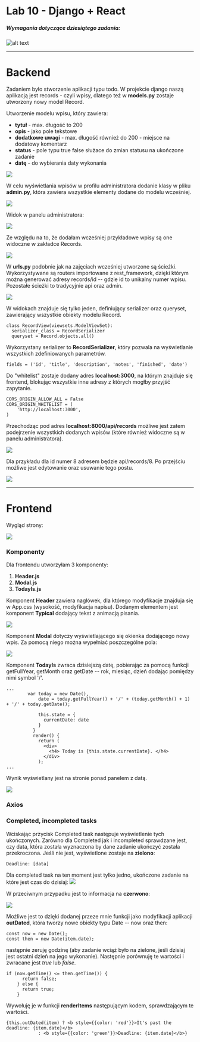 # Lab 10 - Django + React

####
##### Wymagania dotyczące dziesiątego zadania:
####

![alt text](https://i.imgur.com/Exgxj6K.png)  


---
# Backend

Zadaniem było stworzenie aplikacji typu todo. W projekcie django naszą aplikacją jest records - czyli wpisy, dlatego też w **models.py** zostaje utworzony nowy model Record.

Utworzenie modelu wpisu, który zawiera:
- **tytuł** - max. długość to 200
- **opis** - jako pole tekstowe
- **dodatkowe uwagi** - max. długość również do 200 - miejsce na dodatowy komentarz
- **status** - pole typu true false służace do zmian statusu na ukończone zadanie
- **datę** - do wybierania daty wykonania

![](https://i.imgur.com/OGQ203n.png)

W celu wyświetlania wpisów w profilu administratora dodanie klasy w pliku **admin.py**, która zawiera wszystkie elementy dodane do modelu wcześniej. 

![](https://i.imgur.com/PZwD8Ph.png)

Widok w panelu administratora:

![](https://i.imgur.com/8AVWhhy.png)

Ze względu na to, że dodałam wcześniej przykładowe wpisy są one widoczne w zakładce Records.

![](https://i.imgur.com/ySlY31L.png)

W **urls.py** podobnie jak na zajęciach wcześniej utworzone są ścieżki. Wykorzystywane są routers importowane z rest_framework, dzięki którym można generować adresy records/id -- gdzie id to unikalny numer wpisu. Pozostałe ścieżki to tradycyjnie api oraz admin.

![](https://i.imgur.com/iuuzKV8.png)

W widokach znajduje się tylko jeden, definiujący serializer oraz queryset, zawierający wszystkie obiekty modelu Record.
```
class RecordView(viewsets.ModelViewSet):
  serializer_class = RecordSerializer
  queryset = Record.objects.all()  
```

Wykorzystany serializer to **RecordSerializer**, który pozwala na wyświetlanie wszystkich zdefiniowanych parametrów.
```
fields = ('id', 'title', 'description', 'notes', 'finished', 'date')
```
Do "whitelist" zostaje dodany adres **localhost:3000**, na którym znajduje się frontend, blokując wszystkie inne adresy z których mogłby przyjść zapytanie.
```
CORS_ORIGIN_ALLOW_ALL = False
CORS_ORIGIN_WHITELIST = (
    'http://localhost:3000',
)
```
Przechodząc pod adres **localhost:8000/api/records** możliwe jest zatem podejrzenie wszystkich dodanych wpisów (które również widoczne są w panelu administratora).

![](https://i.imgur.com/khsLS0p.png)

Dla przykładu dla id numer 8 adresem będzie api/records/8. Po przejściu możliwe jest edytowanie oraz usuwanie tego postu.

![](https://i.imgur.com/26ZkOHj.png)  

---

# Frontend

Wygląd strony:

![](https://i.imgur.com/mpoxrmy.png)

### Komponenty

Dla frontendu utworzyłam 3 komponenty:

1. **Header.js**
2. **Modal.js**
3. **TodayIs.js**

Komponent **Header** zawiera nagłówek, dla którego modyfikacje znajduja się w App.css (wysokość, modyfikacja napisu). Dodanym elementem jest komponent **Typical** dodający tekst z animacją pisania.

![](https://i.imgur.com/miZqxJg.png)

Komponent **Modal** dotyczy wyświetlającego się okienka dodającego nowy wpis. Za pomocą niego można wypełniać poszczególne pola:

![](https://i.imgur.com/WQdUUaE.png)

Komponent **TodayIs** zwraca dzisiejszą datę, pobierając za pomocą funkcji getFullYear, getMonth oraz getDate -- rok, miesiąc, dzień dodając pomiędzy nimi symbol '/'.
```
...
        var today = new Date(),
            date = today.getFullYear() + '/' + (today.getMonth() + 1) + '/' + today.getDate();

            this.state = {
              currentDate: date
            }
          }
          render() {
            return (
              <div>
                <h4> Today is {this.state.currentDate}. </h4>
              </div>
            );
...
```
Wynik wyświetlany jest na stronie ponad panelem z datą.

![](https://i.imgur.com/67pjQ5j.png)

### Axios



### Completed, incompleted tasks

Wciskając przycisk Completed task następuje wyświetlenie tych ukończonych. Zarówno dla Completed jak i incompleted sprawdzane jest, czy data, która została wyznaczona by dane zadanie ukończyć została przekroczona. Jeśli nie jest, wyświetlone zostaje na **zielono**:
```
Deadline: [data]
```
Dla completed task na ten moment jest tylko jedno, ukończone zadanie na które jest czas do dzisiaj:
![](https://i.imgur.com/z3riL4I.png)

W przeciwnym przypadku jest to informacja na **czerwono**:

![](https://i.imgur.com/mIstuRr.png)

Możliwe jest to dzięki dodanej przeze mnie funkcji jako modyfikacji aplikacji **outDated**, która tworzy nowe obiekty typu Date -- now oraz then:

```
const now = new Date();
const then = new Date(item.date);
```

następnie zeruję godzinę (aby zadanie wciąż było na zielone, jeśli dzisiaj jest ostatni dzień na jego wykonanie). Następnie porównuję te wartości i zwracane jest *true* lub *false*.
```
if (now.getTime() <= then.getTime()) {
      return false;
    } else {
      return true;
    }
```
Wywołuję je w funkcji **renderItems** następującym kodem, sprawdzającym te wartości.
```
{this.outDated(item) ? <b style={{color: 'red'}}>It's past the deadline: {item.date}</b>
            : <b style={{color: 'green'}}>Deadline: {item.date}</b>}
```


